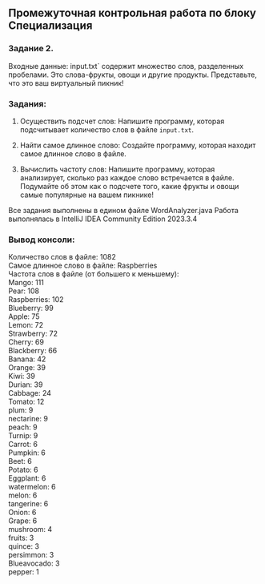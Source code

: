 ## Промежуточная контрольная работа по блоку Специализация

### Задание 2.
Входные данные:
input.txt` содержит множество слов, разделенных
пробелами. Это слова-фрукты, овощи и другие продукты.
Представьте, что это ваш виртуальный пикник!

### Задания:
1. Осуществить подсчет слов:
Напишите программу, которая подсчитывает количество слов в
файле `input.txt`.

2. Найти самое длинное слово:
Создайте программу, которая находит самое длинное слово в
файле.

3. Вычислить частоту слов:
Напишите программу, которая анализирует, сколько раз каждое
слово встречается в файле. Подумайте об этом как о подсчете того,
какие фрукты и овощи самые популярные на вашем пикнике!

Все задания выполнены в едином файле WordAnalyzer.java
Работа выполнялась в IntelliJ IDEA Community Edition 2023.3.4

### Вывод консоли:
Количество слов в файле: 1082  
Самое длинное слово в файле: Raspberries  
Частота слов в файле (от большего к меньшему):  
Mango: 111  
Pear: 108  
Raspberries: 102  
Blueberry: 99  
Apple: 75  
Lemon: 72  
Strawberry: 72  
Cherry: 69  
Blackberry: 66  
Banana: 42  
Orange: 39  
Kiwi: 39  
Durian: 39  
Cabbage: 24  
Tomato: 12  
plum: 9  
nectarine: 9  
peach: 9  
Turnip: 9  
Carrot: 6  
Pumpkin: 6  
Beet: 6  
Potato: 6  
Eggplant: 6  
watermelon: 6  
melon: 6  
tangerine: 6  
Onion: 6  
Grape: 6  
mushroom: 4  
fruits: 3  
quince: 3  
persimmon: 3  
Blueavocado: 3  
pepper: 1  
